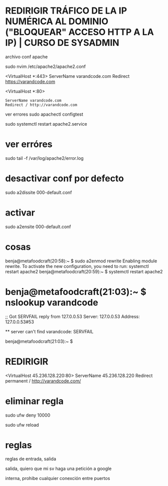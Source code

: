 # REDIRIGIR TRÁFICO DE LA IP NUMÉRICA AL DOMINIO ("BLOQUEAR" ACCESO HTTP A LA IP) | CURSO DE SYSADMIN

archivo conf apache

sudo nvim /etc/apache2/apache2.conf

<VirtualHost *:443>
    ServerName varandcode.com
    Redirect https://varandcode.com

<VirtualHost>

<VirtualHost *:80>

    ServerName varandcode.com
    Redirect / http://varandcode.com

</VirtualHost>


ver errores sudo apachectl configtest

sudo systemctl restart apache2.service

# ver erróres

sudo tail -f /var/log/apache2/error.log


# desactivar conf por defecto

sudo a2dissite 000-default.conf

# activar 

sudo a2ensite 000-default.conf

# cosas

benja@metafoodcraft(20:58):~ $ sudo a2enmod rewrite
Enabling module rewrite.
To activate the new configuration, you need to run:
  systemctl restart apache2
benja@metafoodcraft(20:59):~ $ systemctl restart apache2



# benja@metafoodcraft(21:03):~ $ nslookup varandcode
;; Got SERVFAIL reply from 127.0.0.53
Server:         127.0.0.53
Address:        127.0.0.53#53

** server can't find varandcode: SERVFAIL

benja@metafoodcraft(21:03):~ $


# REDIRIGIR

<VirtualHost 45.236.128.220:80>
    ServerName 45.236.128.220
    Redirect permanent / http://varandcode.com/
</VirtualHost>


# eliminar regla



sudo ufw deny 10000



sudo ufw reload


# reglas

reglas de entrada, salida

salida, quiero que mi sv haga una petición a google

interna, prohibe cualquier conexción entre puertos